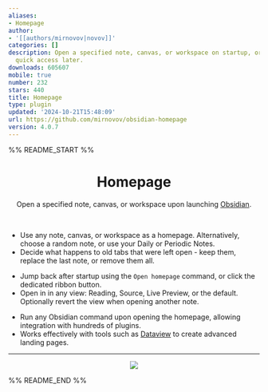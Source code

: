 ```yaml
---
aliases:
- Homepage
author:
- '[[authors/mirnovov|novov]]'
categories: []
description: Open a specified note, canvas, or workspace on startup, or set it for
  quick access later.
downloads: 605607
mobile: true
number: 232
stars: 440
title: Homepage
type: plugin
updated: '2024-10-21T15:48:09'
url: https://github.com/mirnovov/obsidian-homepage
version: 4.0.7
---
```


%% README_START %%

<h1 align="center">Homepage</h1>
<p align="center">Open a specified note, canvas, or workspace upon launching <a href="https://obsidian.md">Obsidian</a>.</p>
<br>

* Use any note, canvas, or workspace as a homepage. Alternatively, choose a random note, or use your Daily or Periodic Notes.
* Decide what happens to old tabs that were left open - keep them, replace the last note, or remove them all.

<!---->
* Jump back after startup using the `Open homepage` command, or click the dedicated ribbon button.
* Open in in any view: Reading, Source, Live Preview, or the default. Optionally revert the view when opening another note.

<!---->
* Run any Obsidian command upon opening the homepage, allowing integration with hundreds of plugins. 
* Works effectively with tools such as [Dataview](https://github.com/blacksmithgu/obsidian-dataview) to create advanced landing pages.


----

<p align="center"><a href="https://ko-fi.com/novov"><img src="https://www.ko-fi.com/img/donate_sm.png"/></a></p>


%% README_END %%